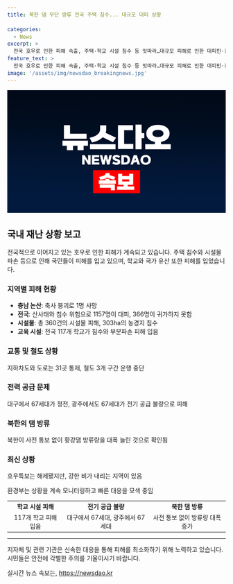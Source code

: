 ```yaml
---
title: 북한 댐 무단 방류 전국 주택 침수... 대규모 대피 상황

categories:
  - News
excerpt: >
  전국 호우로 인한 피해 속출, 주택·학교 시설 침수 등 잇따라…대규모 피해로 인한 대피민·전국 시설물 주목. 철도 3개 구간 운행 중단, 지하차도 통제, 낡은 전선 정전 등 현장상황은 계속 업데이트 중. 이에 대해 행정안전부 중앙재난안전대책본부는 360건의 시설물 피해와 117개 학교 시설 피해를 확인하고, 대규모 대피 등 비상 대응 중이다. 한편, 북한의 임진강 상류 황강댐 방류로 우리 정부가 대응모드로 전환되어 있으니 주의가 필요하다. (150자)
feature_text: >
  전국 호우로 인한 피해 속출, 주택·학교 시설 침수 등 잇따라…대규모 피해로 인한 대피민·전국 시설물 주목. 철도 3개 구간 운행 중단, 지하차도 통제, 낡은 전선 정전 등 현장상황은 계속 업데이트 중. 이에 대해 행정안전부 중앙재난안전대책본부는 360건의 시설물 피해와 117개 학교 시설 피해를 확인하고, 대규모 대피 등 비상 대응 중이다. 한편, 북한의 임진강 상류 황강댐 방류로 우리 정부가 대응모드로 전환되어 있으니 주의가 필요하다. (150자)
image: '/assets/img/newsdao_breakingnews.jpg'
---
```


<p><img src="/assets/img/newsdao_breakingnews.jpg" alt="firstkoreanews 속보" /></p>

<h2 data-ke-size="size26">국내 재난 상황 보고</h2>

<p data-ke-size="size16">전국적으로 이어지고 있는 호우로 인한 피해가 계속되고 있습니다. 주택 침수와 시설물 파손 등으로 인해 국민들이 피해를 입고 있으며, 학교와 국가 유산 또한 피해를 입었습니다.</p>

<h3><b>지역별 피해 현황</b></h3>

<ul>
  <li><b>충남 논산</b>: 축사 붕괴로 1명 사망</li>
  <li><b>전국</b>: 산사태와 침수 위험으로 1157명이 대피, 366명이 귀가하지 못함</li>
  <li><b>시설물</b>: 총 360건의 시설물 피해, 303ha의 농경지 침수</li>
  <li><b>교육 시설</b>: 전국 117개 학교가 침수와 부분파손 피해 입음</li>
</ul>

<h3><b>교통 및 철도 상황</b></h3>

<p data-ke-size="size16">지하차도와 도로는 31곳 통제, 철도 3개 구간 운행 중단</p>

<h3><b>전력 공급 문제</b></h3>

<p data-ke-size="size16">대구에서 67세대가 정전, 광주에서도 67세대가 전기 공급 불량으로 피해</p>

<h3><b>북한의 댐 방류</b></h3>

<p data-ke-size="size16">북한이 사전 통보 없이 황강댐 방류량을 대폭 늘린 것으로 확인됨</p>

<h3><b>최신 상황</b></h3>

<p data-ke-size="size16">호우특보는 해제됐지만, 강한 비가 내리는 지역이 있음</p>

<p data-ke-size="size16">환경부는 상황을 계속 모니터링하고 빠른 대응을 모색 중임</p>

<table>
  <tr>
    <td style="text-align: center; height: 17px;"><b>학교 시설 피해</b></td>
    <td style="text-align: center; height: 17px;"><b>전기 공급 불량</b></td>
    <td style="text-align: center; height: 17px;"><b>북한 댐 방류</b></td>
  </tr>
  <tr>
    <td style="text-align: center; height: 17px;">117개 학교 피해 입음</td>
    <td style="text-align: center; height: 17px;">대구에서 67세대, 광주에서 67세대</td>
    <td style="text-align: center; height: 17px;">사전 통보 없이 방류량 대폭 증가</td>
  </tr>
</table>

<hr>

<p data-ke-size="size16">지자체 및 관련 기관은 신속한 대응을 통해 피해를 최소화하기 위해 노력하고 있습니다. 시민들은 안전에 각별한 주의를 기울이시기 바랍니다.</p>
실시간 뉴스 속보는, <a href="https://newsdao.kr" rel="dofollow">https://newsdao.kr</a>


